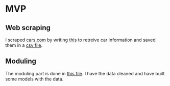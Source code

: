# MVP

## Web scraping
I scraped [cars.com](https://www.cars.com) by writing
[this](/web_scraping.ipynb) to retreive car information
and saved them in a [csv file](/data/car_info.csv).

## Moduling
The moduling part is done in [this file](/car_price_prediction.ipynb).
I have the data cleaned and have built some models with the data.
